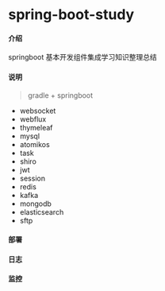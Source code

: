 # spring-boot-study

#### 介绍
springboot 基本开发组件集成学习知识整理总结

#### 说明
> gradle + springboot
- websocket
- webflux
- thymeleaf
- mysql
- atomikos
- task
- shiro
- jwt
- session
- redis
- kafka
- mongodb
- elasticsearch
- sftp

#### 部署

#### 日志

#### 监控



